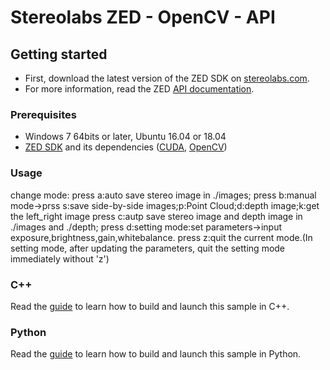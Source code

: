 # Stereolabs ZED - OpenCV - API

## Getting started

- First, download the latest version of the ZED SDK on [stereolabs.com](https://www.stereolabs.com).
- For more information, read the ZED [API documentation](https://www.stereolabs.com/developers/documentation/API/).

### Prerequisites

- Windows 7 64bits or later, Ubuntu 16.04 or 18.04
- [ZED SDK](https://www.stereolabs.com/developers/) and its dependencies ([CUDA](https://developer.nvidia.com/cuda-downloads), [OpenCV](https://github.com/opencv/opencv/releases))

### Usage

change mode:
press a:auto save stereo image in ./images;
press b:manual mode->prss s:save side-by-side images;p:Point Cloud;d:depth image;k:get the left_right image
press c:autp save stereo image and depth image in ./images and ./depth;
press d:setting mode:set parameters->input exposure,brightness,gain,whitebalance.
press z:quit the current mode.(In setting mode, after updating the parameters, quit the setting mode immediately without 'z')


### C++

Read the [guide](./cpp) to learn how to build and launch this sample in C++.

### Python

Read the [guide](./python) to learn how to build and launch this sample in Python.


